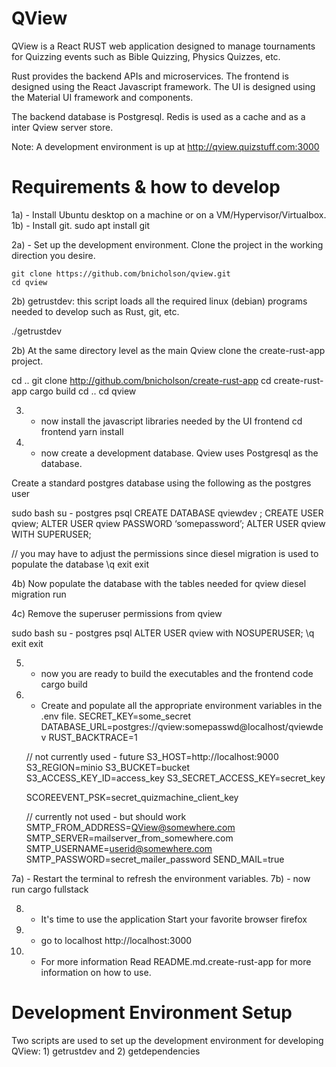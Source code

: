 # QView

QView is a React RUST web application designed to manage tournaments for
Quizzing events such as Bible Quizzing, Physics Quizzes, etc.

Rust provides the backend APIs and microservices.
The frontend is designed using the React Javascript framework.
The UI is designed using the Material UI framework and components.

The backend database is Postgresql.
Redis is used as a cache and as a inter Qview server store.  

Note:  A development environment is up at http://qview.quizstuff.com:3000

# Requirements & how to develop


1a) - Install Ubuntu desktop on a machine or on a VM/Hypervisor/Virtualbox.
1b) - Install git.
      sudo apt install git

2a) - Set up the development environment.
Clone the project in the working direction you desire.

    git clone https://github.com/bnicholson/qview.git
    cd qview

2b) getrustdev: this script loads all the required linux (debian) programs needed to develop such as Rust, git, etc.

./getrustdev

2b) At the same directory level as the main Qview clone the create-rust-app project. 

   cd ..
   git clone http://github.com/bnicholson/create-rust-app
   cd create-rust-app
   cargo build
   cd ..
   cd qview

 3) - now install the javascript libraries needed by the UI frontend
   cd frontend
   yarn install

4) - now create a development database.   Qview uses Postgresql as the database.   

Create a standard postgres database using the following as the postgres user

sudo bash
su - postgres
psql
CREATE DATABASE qviewdev ;
CREATE USER qview;
ALTER USER qview PASSWORD ‘somepassword’;
ALTER USER qview WITH SUPERUSER;

// you may have to adjust the permissions since diesel migration is used to populate the database
\q
exit
exit

4b) Now populate the database with the tables needed for qview
diesel migration run

4c) Remove the superuser permissions from qview

sudo bash
su - postgres
psql
ALTER USER qview with NOSUPERUSER;
\q
exit
exit

 5) - now you are ready to build the executables and the frontend code
cargo build

 6) - Create and populate all the appropriate environment variables in the .env file.
    SECRET_KEY=some_secret
    DATABASE_URL=postgres://qview:somepasswd@localhost/qviewdev
    RUST_BACKTRACE=1

    // not currently used - future
    S3_HOST=http://localhost:9000
    S3_REGION=minio
    S3_BUCKET=bucket
    S3_ACCESS_KEY_ID=access_key
    S3_SECRET_ACCESS_KEY=secret_key

    SCOREEVENT_PSK=secret_quizmachine_client_key

    // currently not used - but should work
    SMTP_FROM_ADDRESS=QView@somewhere.com 
    SMTP_SERVER=mailserver_from_somewhere.com
    SMTP_USERNAME=userid@somewhere.com
    SMTP_PASSWORD=secret_mailer_password
    SEND_MAIL=true

 7a) - Restart the terminal to refresh the environment variables.
 7b) - now run 
cargo fullstack

 8) - It's time to use the application
 Start your favorite browser
firefox

 9) - go to localhost 
http://localhost:3000


 10) - For more information
Read README.md.create-rust-app for more information on how to use.


# Development Environment Setup

Two scripts are used to set up the development environment for developing
QView:  1) getrustdev and 2) getdependencies



